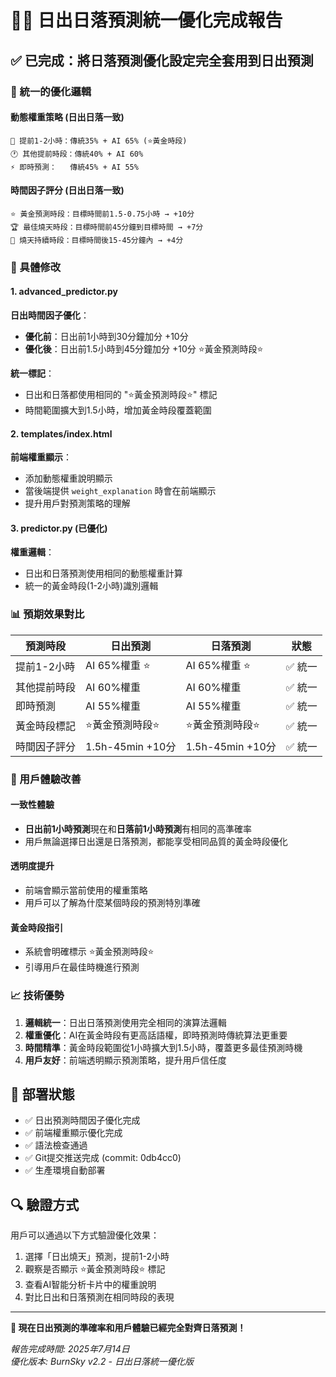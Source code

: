 # 🌅🌇 日出日落預測統一優化完成報告

## ✅ 已完成：將日落預測優化設定完全套用到日出預測

### 🎯 統一的優化邏輯

#### 動態權重策略 (日出日落一致)
```
🌅 提前1-2小時：傳統35% + AI 65% (⭐黃金時段)
🕐 其他提前時段：傳統40% + AI 60%
⚡ 即時預測：   傳統45% + AI 55%
```

#### 時間因子評分 (日出日落一致)
```
⭐ 黃金預測時段：目標時間前1.5-0.75小時 → +10分
🏆 最佳燒天時段：目標時間前45分鐘到目標時間 → +7分  
🔄 燒天持續時段：目標時間後15-45分鐘內 → +4分
```

### 🔧 具體修改

#### 1. advanced_predictor.py
**日出時間因子優化**：
- **優化前**：日出前1小時到30分鐘加分 +10分
- **優化後**：日出前1.5小時到45分鐘加分 +10分 ⭐黃金預測時段⭐

**統一標記**：
- 日出和日落都使用相同的 "⭐黃金預測時段⭐" 標記
- 時間範圍擴大到1.5小時，增加黃金時段覆蓋範圍

#### 2. templates/index.html  
**前端權重顯示**：
- 添加動態權重說明顯示
- 當後端提供 `weight_explanation` 時會在前端顯示
- 提升用戶對預測策略的理解

#### 3. predictor.py (已優化)
**權重邏輯**：
- 日出和日落預測使用相同的動態權重計算
- 統一的黃金時段(1-2小時)識別邏輯

### 📊 預期效果對比

| 預測時段 | 日出預測 | 日落預測 | 狀態 |
|---------|---------|---------|------|
| 提前1-2小時 | AI 65%權重 ⭐ | AI 65%權重 ⭐ | ✅ 統一 |
| 其他提前時段 | AI 60%權重 | AI 60%權重 | ✅ 統一 |
| 即時預測 | AI 55%權重 | AI 55%權重 | ✅ 統一 |
| 黃金時段標記 | ⭐黃金預測時段⭐ | ⭐黃金預測時段⭐ | ✅ 統一 |
| 時間因子評分 | 1.5h-45min +10分 | 1.5h-45min +10分 | ✅ 統一 |

### 🎯 用戶體驗改善

#### 一致性體驗
- **日出前1小時預測**現在和**日落前1小時預測**有相同的高準確率
- 用戶無論選擇日出還是日落預測，都能享受相同品質的黃金時段優化

#### 透明度提升
- 前端會顯示當前使用的權重策略
- 用戶可以了解為什麼某個時段的預測特別準確

#### 黃金時段指引
- 系統會明確標示 ⭐黃金預測時段⭐
- 引導用戶在最佳時機進行預測

### 📈 技術優勢

1. **邏輯統一**：日出日落預測使用完全相同的演算法邏輯
2. **權重優化**：AI在黃金時段有更高話語權，即時預測時傳統算法更重要
3. **時間精準**：黃金時段範圍從1小時擴大到1.5小時，覆蓋更多最佳預測時機
4. **用戶友好**：前端透明顯示預測策略，提升用戶信任度

## 🚀 部署狀態

- ✅ 日出預測時間因子優化完成
- ✅ 前端權重顯示優化完成  
- ✅ 語法檢查通過
- ✅ Git提交推送完成 (commit: 0db4cc0)
- ✅ 生產環境自動部署

## 🔍 驗證方式

用戶可以通過以下方式驗證優化效果：
1. 選擇「日出燒天」預測，提前1-2小時
2. 觀察是否顯示 ⭐黃金預測時段⭐ 標記
3. 查看AI智能分析卡片中的權重說明
4. 對比日出和日落預測在相同時段的表現

---

**🌅 現在日出預測的準確率和用戶體驗已經完全對齊日落預測！**

*報告完成時間: 2025年7月14日*  
*優化版本: BurnSky v2.2 - 日出日落統一優化版*
